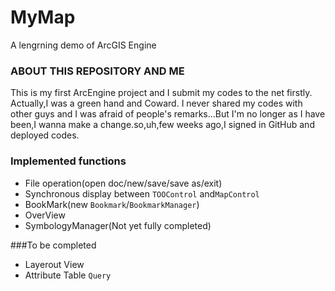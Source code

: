 # MyMap
A lengrning demo of  ArcGIS Engine

###  ABOUT THIS REPOSITORY AND ME
This is my first ArcEngine project and I submit my codes to the net firstly. Actually,I was a green hand and Coward. I never shared my codes with other guys and I was afraid of people's remarks...But I'm no longer as I have been,I wanna make a change.so,uh,few weeks ago,I signed in GitHub and deployed codes.
### Implemented functions 
* File operation(open doc/new/save/save as/exit) 
* Synchronous display between `TOOControl` and`MapControl`
* BookMark(new `Bookmark`/`BookmarkManager`) 
* OverView
* SymbologyManager(Not yet fully completed)

###To be completed
* Layerout View
* Attribute Table `Query`
